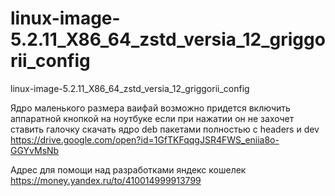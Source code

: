 # linux-image-5.2.11_X86_64_zstd_versia_12_griggorii_config
linux-image-5.2.11_X86_64_zstd_versia_12_griggorii_config

Ядро маленького размера ваифай возможно придется включить аппаратной кнопкой на ноутбуке если при нажатии он не захочет ставить галочку скачать ядро deb пакетами полностью с headers и dev https://drive.google.com/open?id=1GfTKFqqgJSR4FWS_eniia8o-GGYvMsNb

Адрес для помощи над разработками яндекс кошелек https://money.yandex.ru/to/410014999913799
